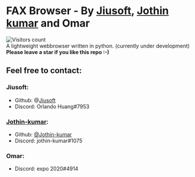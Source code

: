# FAX Browser - By [Jiusoft](https://github.com/jiusoft), [Jothin kumar](https://jothin-kumar.github.io/) and Omar
![Visitors count](https://visitor-badge.glitch.me/badge?page_id=jiusoft.fax-browser)  
A lightweight webbrowser written in python. (currently under development)
**Please leave a star if you like this repo :-)**

## Feel free to contact:
### Jiusoft:
 - Github: @[Jiusoft](https://github.com/jiusoft)
 - Discord: Orlando Huang#7953
### [Jothin-kumar](https://jothin-kumar.github.io):
 - Github: [@Jothin-kumar](https://github.com/jothin-kumar)
 - Discord: jothin-kumar#1075
### Omar:
 - Discord: expo 2020#4914
